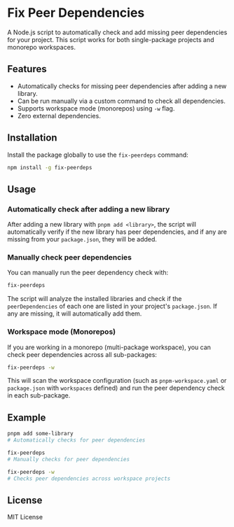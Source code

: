 # Fix Peer Dependencies

A Node.js script to automatically check and add missing peer dependencies for your project. 
This script works for both single-package projects and monorepo workspaces.

## Features

- Automatically checks for missing peer dependencies after adding a new library.
- Can be run manually via a custom command to check all dependencies.
- Supports workspace mode (monorepos) using `-w` flag.
- Zero external dependencies.

## Installation

Install the package globally to use the `fix-peerdeps` command:

```bash
npm install -g fix-peerdeps
```

## Usage

### Automatically check after adding a new library

After adding a new library with `pnpm add <library>`, the script will automatically verify if the 
new library has peer dependencies, and if any are missing from your `package.json`, they will be added.

### Manually check peer dependencies

You can manually run the peer dependency check with:

```bash
fix-peerdeps
```

The script will analyze the installed libraries and check if the `peerDependencies` of each one 
are listed in your project's `package.json`. If any are missing, it will automatically add them.

### Workspace mode (Monorepos)

If you are working in a monorepo (multi-package workspace), you can check peer dependencies across all sub-packages:

```bash
fix-peerdeps -w
```

This will scan the workspace configuration (such as `pnpm-workspace.yaml` or `package.json` with 
`workspaces` defined) and run the peer dependency check in each sub-package.

## Example

```bash
pnpm add some-library
# Automatically checks for peer dependencies

fix-peerdeps
# Manually checks for peer dependencies

fix-peerdeps -w
# Checks peer dependencies across workspace projects
```

## License

MIT License
